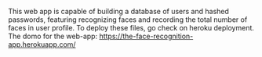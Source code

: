 This web app is capable of building a database of users and hashed passwords, featuring recognizing faces and recording the total number of faces in user profile.
To deploy these files, go check on heroku deployment.
The domo for the web-app: https://the-face-recognition-app.herokuapp.com/
